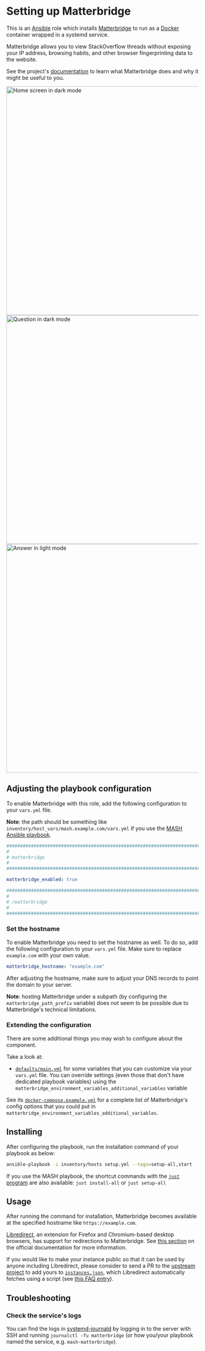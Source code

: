 <!--
SPDX-FileCopyrightText: 2020 - 2024 MDAD project contributors
SPDX-FileCopyrightText: 2020 - 2024 Slavi Pantaleev
SPDX-FileCopyrightText: 2020 Aaron Raimist
SPDX-FileCopyrightText: 2020 Chris van Dijk
SPDX-FileCopyrightText: 2020 Dominik Zajac
SPDX-FileCopyrightText: 2020 Mickaël Cornière
SPDX-FileCopyrightText: 2022 François Darveau
SPDX-FileCopyrightText: 2022 Julian Foad
SPDX-FileCopyrightText: 2022 Warren Bailey
SPDX-FileCopyrightText: 2023 Antonis Christofides
SPDX-FileCopyrightText: 2023 Felix Stupp
SPDX-FileCopyrightText: 2023 Pierre 'McFly' Marty
SPDX-FileCopyrightText: 2024 - 2025 Suguru Hirahara

SPDX-License-Identifier: AGPL-3.0-or-later
-->

# Setting up Matterbridge

This is an [Ansible](https://www.ansible.com/) role which installs [Matterbridge](https://github.com/httpjamesm/Matterbridge) to run as a [Docker](https://www.docker.com/) container wrapped in a systemd service.

Matterbridge allows you to view StackOverflow threads without exposing your IP address, browsing habits, and other browser fingerprinting data to the website.

See the project's [documentation](https://github.com/httpjamesm/Matterbridge/blob/main/README.md) to learn what Matterbridge does and why it might be useful to you.

[<img src="assets/home_dark.webp" title="Home screen in dark mode" width="600" alt="Home screen in dark mode">](assets/home_dark.webp) [<img src="assets/question_dark.webp" title="Question in dark mode" width="600" alt="Question in dark mode">](assets/question_dark.webp) [<img src="assets/answers_light.webp" title="Answer in light mode" width="600" alt="Answer in light mode">](assets/answers_light.webp)

## Adjusting the playbook configuration

To enable Matterbridge with this role, add the following configuration to your `vars.yml` file.

**Note**: the path should be something like `inventory/host_vars/mash.example.com/vars.yml` if you use the [MASH Ansible playbook](https://github.com/mother-of-all-self-hosting/mash-playbook).

```yaml
########################################################################
#                                                                      #
# matterbridge                                                         #
#                                                                      #
########################################################################

matterbridge_enabled: true

########################################################################
#                                                                      #
# /matterbridge                                                        #
#                                                                      #
########################################################################
```

### Set the hostname

To enable Matterbridge you need to set the hostname as well. To do so, add the following configuration to your `vars.yml` file. Make sure to replace `example.com` with your own value.

```yaml
matterbridge_hostname: "example.com"
```

After adjusting the hostname, make sure to adjust your DNS records to point the domain to your server.

**Note**: hosting Matterbridge under a subpath (by configuring the `matterbridge_path_prefix` variable) does not seem to be possible due to Matterbridge's technical limitations.

### Extending the configuration

There are some additional things you may wish to configure about the component.

Take a look at:

- [`defaults/main.yml`](../defaults/main.yml) for some variables that you can customize via your `vars.yml` file. You can override settings (even those that don't have dedicated playbook variables) using the `matterbridge_environment_variables_additional_variables` variable

See its [`docker-compose.example.yml`](https://github.com/httpjamesm/Matterbridge/blob/main/docker-compose.example.yml) for a complete list of Matterbridge's config options that you could put in `matterbridge_environment_variables_additional_variables`.

## Installing

After configuring the playbook, run the installation command of your playbook as below:

```sh
ansible-playbook -i inventory/hosts setup.yml --tags=setup-all,start
```

If you use the MASH playbook, the shortcut commands with the [`just` program](https://github.com/mother-of-all-self-hosting/mash-playbook/blob/main/docs/just.md) are also available: `just install-all` or `just setup-all`

## Usage

After running the command for installation, Matterbridge becomes available at the specified hostname like `https://example.com`.

[Libredirect](https://libredirect.github.io/), an extension for Firefox and Chromium-based desktop browsers, has support for redirections to Matterbridge. See [this section](https://github.com/httpjamesm/Matterbridge/blob/main/README.md#how-to-make-stack-overflow-links-take-you-to-matterbridge-automatically) on the official documentation for more information.

If you would like to make your instance public so that it can be used by anyone including Libredirect, please consider to send a PR to the [upstream project](https://github.com/httpjamesm/Matterbridge) to add yours to [`instances.json`](https://github.com/httpjamesm/Matterbridge/blob/main/instances.json), which Libredirect automatically fetches using a script (see [this FAQ entry](https://libredirect.github.io/faq.html#where_the_hell_are_those_instances_coming_from)).

## Troubleshooting

### Check the service's logs

You can find the logs in [systemd-journald](https://www.freedesktop.org/software/systemd/man/systemd-journald.service.html) by logging in to the server with SSH and running `journalctl -fu matterbridge` (or how you/your playbook named the service, e.g. `mash-matterbridge`).
